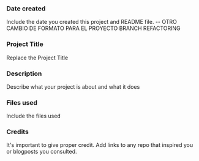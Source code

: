### Date created
Include the date you created this project and README file.
-- OTRO CAMBIO DE FORMATO PARA EL PROYECTO BRANCH REFACTORING

### Project Title
Replace the Project Title

### Description
Describe what your project is about and what it does

### Files used
Include the files used

### Credits
It's important to give proper credit. Add links to any repo that inspired you or blogposts you consulted.


